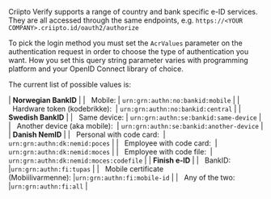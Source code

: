 
Criipto Verify supports a range of country and bank specific e-ID services. They are all accessed through the same endpoints, e.g. `https://<YOUR COMPANY>.criipto.id/oauth2/authorize`

To pick the login method you must set the `AcrValues` parameter on the authentication request in order to choose the type of authentication you want. How you set this query string parameter varies with programming platform and your OpenID Connect library of choice.

The current list of possible values is:


| **Norwegian BankID** |
| &nbsp;&nbsp;Mobile:                                    | `urn:grn:authn:no:bankid:mobile` |
| &nbsp;&nbsp;Hardware token (kodebrikke):&nbsp;         | `urn:grn:authn:no:bankid:central` | 
| **Swedish BankID** |
| &nbsp;&nbsp;Same device:                               | `urn:grn:authn:se:bankid:same-device` | 
| &nbsp;&nbsp;Another device (aka mobile):&nbsp;         | `urn:grn:authn:se:bankid:another-device` | 
| **Danish NemID** |
| &nbsp;&nbsp;Personal with code card:&nbsp;             | `urn:grn:authn:dk:nemid:poces` | 
| &nbsp;&nbsp;Employee with code card:&nbsp;             | `urn:grn:authn:dk:nemid:moces` | 
| &nbsp;&nbsp;Employee with code file:&nbsp;             | `urn:grn:authn:dk:nemid:moces:codefile` | 
| **Finish e-ID** |
| &nbsp;&nbsp;BankID:                                    |`urn:grn:authn:fi:tupas` | 
| &nbsp;&nbsp;Mobile certificate (Mobiilivarmenne):&nbsp;|`urn:grn:authn:fi:mobile-id` | 
| &nbsp;&nbsp;Any of the two:                            |`urn:grn:authn:fi:all` | 

&nbsp;&nbsp;